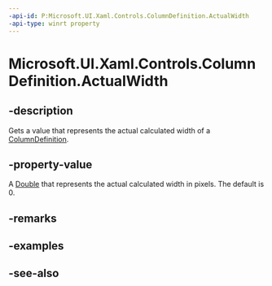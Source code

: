 ```yaml
---
-api-id: P:Microsoft.UI.Xaml.Controls.ColumnDefinition.ActualWidth
-api-type: winrt property
---
```


<!-- Property syntax
public double ActualWidth { get; }
-->

# Microsoft.UI.Xaml.Controls.ColumnDefinition.ActualWidth

## -description
Gets a value that represents the actual calculated width of a [ColumnDefinition](columndefinition.md).

## -property-value
A [Double](/dotnet/api/system.double?view=dotnet-uwp-10.0&preserve-view=true) that represents the actual calculated width in pixels. The default is 0.

## -remarks

## -examples

## -see-also
